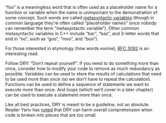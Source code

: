 “foo” is a meaningless word that is often used as a placeholder name for a function or variable when the name is unimportant to the demonstration of some concept. Such words are called [metasyntactic variables](https://en.wikipedia.org/wiki/Metasyntactic_variable) (though in common language they’re often called “placeholder names” since nobody can remember the term “metasyntactic variable”). Other common metasyntactic variables in C++ include “bar”, “baz”, and 3-letter words that end in “oo”, such as “goo”, “moo”, and “boo”).

For those interested in etymology (how words evolve), [RFC 3092](https://datatracker.ietf.org/doc/html/rfc3092) is an interesting read.

Follow DRY: “Don’t repeat yourself”. If you need to do something more than once, consider how to modify your code to remove as much redundancy as possible. Variables can be used to store the results of calculations that need to be used more than once (so we don’t have to repeat the calculation). Functions can be used to define a sequence of statements we want to execute more than once. And loops (which we’ll cover in a later chapter) can be used to execute a statement more than once.

Like all best practices, DRY is meant to be a guideline, not an absolute. Reader Yariv has [noted](https://www.learncpp.com/cpp-tutorial/function-return-values-value-returning-functions/#comment-593257) that DRY can harm overall comprehension when code is broken into pieces that are too small.

